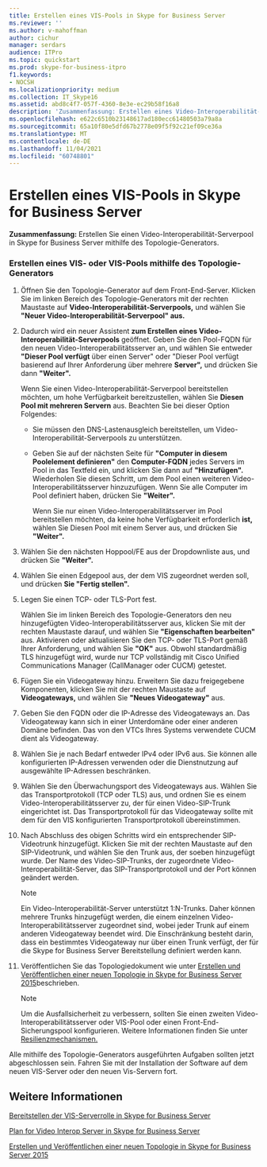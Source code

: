```yaml
---
title: Erstellen eines VIS-Pools in Skype for Business Server
ms.reviewer: ''
ms.author: v-mahoffman
author: cichur
manager: serdars
audience: ITPro
ms.topic: quickstart
ms.prod: skype-for-business-itpro
f1.keywords:
- NOCSH
ms.localizationpriority: medium
ms.collection: IT_Skype16
ms.assetid: abd8c4f7-057f-4360-8e3e-ec29b58f16a8
description: 'Zusammenfassung: Erstellen eines Video-Interoperabilität-Serverpools in Skype for Business Server mithilfe des Topologie-Generators.'
ms.openlocfilehash: e622c6510b23148617ad180ecc61480503a79a8a
ms.sourcegitcommit: 65a10f80e5dfd67b2778e09f5f92c21ef09ce36a
ms.translationtype: MT
ms.contentlocale: de-DE
ms.lasthandoff: 11/04/2021
ms.locfileid: "60748801"
---
```

# <a name="create-a-vis-pool-in-skype-for-business-server"></a>Erstellen eines VIS-Pools in Skype for Business Server
 
**Zusammenfassung:** Erstellen Sie einen Video-Interoperabilität-Serverpool in Skype for Business Server mithilfe des Topologie-Generators.
  
### <a name="create-a-vis-or-vis-pool-using-topology-builder"></a>Erstellen eines VIS- oder VIS-Pools mithilfe des Topologie-Generators

1. Öffnen Sie den Topologie-Generator auf dem Front-End-Server. Klicken Sie im linken Bereich des Topologie-Generators mit der rechten Maustaste auf **Video-Interoperabilität-Serverpools,** und wählen Sie **"Neuer Video-Interoperabilität-Serverpool" aus.** 
    
2. Dadurch wird ein neuer Assistent **zum Erstellen eines Video-Interoperabilität-Serverpools** geöffnet. Geben Sie den Pool-FQDN für den neuen Video-Interoperabilitätsserver an, und wählen Sie entweder **"Dieser Pool verfügt** über einen Server" oder "Dieser Pool verfügt basierend auf Ihrer Anforderung über mehrere **Server",** und drücken Sie dann **"Weiter".**
    
    Wenn Sie einen Video-Interoperabilität-Serverpool bereitstellen möchten, um hohe Verfügbarkeit bereitzustellen, wählen Sie **Diesen Pool mit mehreren Servern** aus. Beachten Sie bei dieser Option Folgendes: 
    
    - Sie müssen den DNS-Lastenausgleich bereitstellen, um Video-Interoperabilität-Serverpools zu unterstützen. 
    
   - Geben Sie auf der nächsten Seite für **"Computer in diesem Poolelement definieren"** den **Computer-FQDN** jedes Servers im Pool in das Textfeld ein, und klicken Sie dann auf **"Hinzufügen".** Wiederholen Sie diesen Schritt, um dem Pool einen weiteren Video-Interoperabilitätsserver hinzuzufügen. Wenn Sie alle Computer im Pool definiert haben, drücken Sie **"Weiter".**
    
     Wenn Sie nur einen Video-Interoperabilitätsserver im Pool bereitstellen möchten, da keine hohe Verfügbarkeit erforderlich **ist,** wählen Sie Diesen Pool mit einem Server aus, und drücken Sie **"Weiter".**
    
3. Wählen Sie den nächsten Hoppool/FE aus der Dropdownliste aus, und drücken Sie **"Weiter".**
    
4. Wählen Sie einen Edgepool aus, der dem VIS zugeordnet werden soll, und drücken **Sie "Fertig stellen".**
    
5. Legen Sie einen TCP- oder TLS-Port fest.
    
    Wählen Sie im linken Bereich des Topologie-Generators den neu hinzugefügten Video-Interoperabilitätsserver aus, klicken Sie mit der rechten Maustaste darauf, und wählen Sie **"Eigenschaften bearbeiten"** aus. Aktivieren oder aktualisieren Sie den TCP- oder TLS-Port gemäß Ihrer Anforderung, und wählen Sie **"OK"** aus. Obwohl standardmäßig TLS hinzugefügt wird, wurde nur TCP vollständig mit Cisco Unified Communications Manager (CallManager oder CUCM) getestet.
    
6. Fügen Sie ein Videogateway hinzu. Erweitern Sie dazu freigegebene Komponenten, klicken Sie mit der rechten Maustaste auf **Videogateways,** und wählen Sie **"Neues Videogateway"** aus.
    
7. Geben Sie den FQDN oder die IP-Adresse des Videogateways an. Das Videogateway kann sich in einer Unterdomäne oder einer anderen Domäne befinden. Das von den VTCs Ihres Systems verwendete CUCM dient als Videogateway.
    
8. Wählen Sie je nach Bedarf entweder IPv4 oder IPv6 aus. Sie können alle konfigurierten IP-Adressen verwenden oder die Dienstnutzung auf ausgewählte IP-Adressen beschränken.
    
9. Wählen Sie den Überwachungsport des Videogateways aus. Wählen Sie das Transportprotokoll (TCP oder TLS) aus, und ordnen Sie es einem Video-Interoperabilitätsserver zu, der für einen Video-SIP-Trunk eingerichtet ist. Das Transportprotokoll für das Videogateway sollte mit dem für den VIS konfigurierten Transportprotokoll übereinstimmen.
    
10. Nach Abschluss des obigen Schritts wird ein entsprechender SIP-Videotrunk hinzugefügt. Klicken Sie mit der rechten Maustaste auf den SIP-Videotrunk, und wählen Sie den Trunk aus, der soeben hinzugefügt wurde. Der Name des Video-SIP-Trunks, der zugeordnete Video-Interoperabilität-Server, das SIP-Transportprotokoll und der Port können geändert werden. 
    
    > [!NOTE]
    >  Ein Video-Interoperabilität-Server unterstützt 1:N-Trunks. Daher können mehrere Trunks hinzugefügt werden, die einem einzelnen Video-Interoperabilitätsserver zugeordnet sind, wobei jeder Trunk auf einem anderen Videogateway beendet wird. Die Einschränkung besteht darin, dass ein bestimmtes Videogateway nur über einen Trunk verfügt, der für die Skype for Business Server Bereitstellung definiert werden kann.
  
11. Veröffentlichen Sie das Topologiedokument wie unter [Erstellen und Veröffentlichen einer neuen Topologie in Skype for Business Server 2015](../../deploy/install/create-and-publish-new-topology.md)beschrieben.
    
    > [!NOTE]
    > Um die Ausfallsicherheit zu verbessern, sollten Sie einen zweiten Video-Interoperabilitätsserver oder VIS-Pool oder einen Front-End-Sicherungspool konfigurieren. Weitere Informationen finden Sie unter [Resilienzmechanismen.](../../plan-your-deployment/video-interop-server.md#resiliency)
  
Alle mithilfe des Topologie-Generators ausgeführten Aufgaben sollten jetzt abgeschlossen sein. Fahren Sie mit der Installation der Software auf dem neuen VIS-Server oder den neuen Vis-Servern fort.
## <a name="see-also"></a>Weitere Informationen

[Bereitstellen der VIS-Serverrolle in Skype for Business Server](deploy-the-vis-server-role.md)

[Plan for Video Interop Server in Skype for Business Server](../../plan-your-deployment/video-interop-server.md)
  
[Erstellen und Veröffentlichen einer neuen Topologie in Skype for Business Server 2015](../../deploy/install/create-and-publish-new-topology.md)
